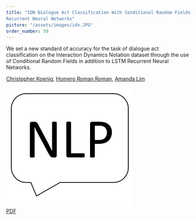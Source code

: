 ```yaml
---
title: "IDN Dialogue Act Classification With Conditional Random Fields and
Recurrent Neural Networks"
picture: "/assets/images/idn.JPG"
order_number: 50
---
```

<html> 
    <p>We set a new standard of accuracy for the task of dialogue act classification on the Interaction Dynamics Notation dataset through the use of Conditional Random Fields in addition to LSTM Recurrent Neural Networks.</p>
    <p>
        <a href="https://www.linkedin.com/in/christopher-koenig/">Christopher Koenig</a>,
        <u>Homero Roman Roman</u>,
        <a href="https://www.linkedin.com/in/amanda-lim">Amanda Lim</a>
    </p>
    <div class="card">
        <img src='/assets/images/nlp.PNG' class="centered tiny-square"/>
        <div class="desc">
           <a href='/assets/pdfs/idn-dialogue-act-classification-with-crfs.pdf'>PDF</a>
        </div>
    </div>
</html>

